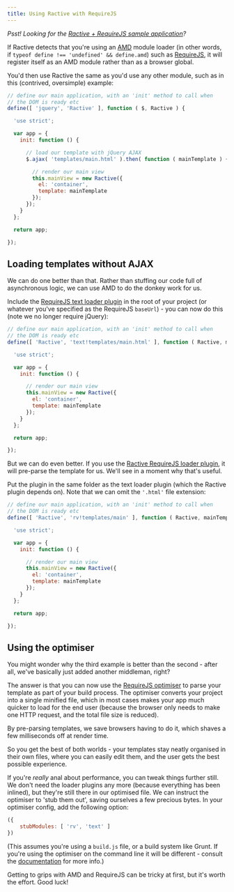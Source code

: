 ```yaml
---
title: Using Ractive with RequireJS
---
```

*Psst! Looking for the [Ractive + RequireJS sample application](https://github.com/RactiveJS/requirejs-ractive/tree/master/sample)?*

If Ractive detects that you're using an [AMD](https://github.com/amdjs/amdjs-api/wiki/AMD) module loader (in other words, if `typeof define !== 'undefined' && define.amd`) such as [RequireJS](http://requirejs.org/), it will register itself as an AMD module rather than as a browser global.

You'd then use Ractive the same as you'd use any other module, such as in this (contrived, oversimple) example:

```js
// define our main application, with an 'init' method to call when
// the DOM is ready etc
define([ 'jquery', 'Ractive' ], function ( $, Ractive ) {

  'use strict';

  var app = {
    init: function () {

      // load our template with jQuery AJAX
      $.ajax( 'templates/main.html' ).then( function ( mainTemplate ) {

        // render our main view
        this.mainView = new Ractive({
          el: 'container',
          template: mainTemplate
        });
      });
    }
  };

  return app;

});
```

## Loading templates without AJAX

We can do one better than that. Rather than stuffing our code full of asynchronous logic, we can use AMD to do the donkey work for us.

Include the [RequireJS text loader plugin](https://github.com/requirejs/text) in the root of your project (or whatever you've specified as the RequireJS `baseUrl`) - you can now do this (note we no longer require jQuery):

```js
// define our main application, with an 'init' method to call when
// the DOM is ready etc
define([ 'Ractive', 'text!templates/main.html' ], function ( Ractive, mainTemplate ) {

  'use strict';

  var app = {
    init: function () {

      // render our main view
      this.mainView = new Ractive({
        el: 'container',
        template: mainTemplate
      });
    }
  };

  return app;

});
```

But we can do even better. If you use the [Ractive RequireJS loader plugin](https://github.com/RactiveJS/require-ractive-plugin), it will pre-parse the template for us. We'll see in a moment why that's useful.

Put the plugin in the same folder as the text loader plugin (which the Ractive plugin depends on). Note that we can omit the `'.html'` file extension:

```js
// define our main application, with an 'init' method to call when
// the DOM is ready etc
define([ 'Ractive', 'rv!templates/main' ], function ( Ractive, mainTemplate ) {

  'use strict';

  var app = {
    init: function () {

      // render our main view
      this.mainView = new Ractive({
        el: 'container',
        template: mainTemplate
      });
    }
  };

  return app;

});
```


## Using the optimiser

You might wonder why the third example is better than the second - after all, we've basically just added another middleman, right?

The answer is that you can now use the [RequireJS optimiser](http://requirejs.org/docs/optimization.html) to parse your template as part of your build process. The optimiser converts your project into a single minified file, which in most cases makes your app much quicker to load for the end user (because the browser only needs to make one HTTP request, and the total file size is reduced).

By pre-parsing templates, we save browsers having to do it, which shaves a few milliseconds off at render time.

So you get the best of both worlds - your templates stay neatly organised in their own files, where you can easily edit them, and the user gets the best possible experience.

If you're *really* anal about performance, you can tweak things further still. We don't need the loader plugins any more (because everything has been inlined), but they're still there in our optimised file. We can instruct the optimiser to 'stub them out', saving ourselves a few precious bytes. In your optimiser config, add the following option:

```js
({
    stubModules: [ 'rv', 'text' ]
})
```

(This assumes you're using a `build.js` file, or a build system like Grunt. If you're using the optimiser on the command line it will be different - consult the [documentation](http://requirejs.org/docs/optimization.html) for more info.)

Getting to grips with AMD and RequireJS can be tricky at first, but it's worth the effort. Good luck!